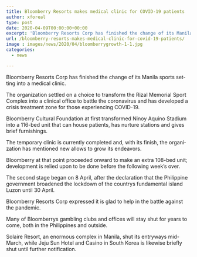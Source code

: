 ```yaml
---
title: Bloomberry Resorts makes medical clinic for COVID-19 patients
author: xforeal 
type: post
date: 2020-04-09T00:00:00+00:00
excerpt: 'Bloomberry Resorts Corp has finished the change of its Manila sports setting into a hospital '
url: /bloomberry-resorts-makes-medical-clinic-for-covid-19-patients/
image : images/news/2020/04/bloomberrygrowth-1-1.jpg
categories:
  - news

---
```

<span lang="EN-US">Bloomberry Resorts Corp has finished the change of its Manila sports setting into a medical clinic. </span>

<span lang="EN-US">The organization settled on a choice to transform the Rizal Memorial Sport Complex into a clinical office to battle the coronavirus and has developed a crisis treatment zone for those experiencing COVID-19. </span>

<span lang="EN-US">Bloomberry Cultural Foundation at first transformed Ninoy Aquino Stadium into a 116-bed unit that can house patients, has nurture stations and gives brief furnishings. </span>

<span lang="EN-US">The temporary clinic is currently completed and, with its finish, the organization has mentioned new allows to grow its endeavors. </span>

<span lang="EN-US">Bloomberry at that point proceeded onward to make an extra 108-bed unit; development is relied upon to be done before the following week&#8217;s over. </span>

<span lang="EN-US">The second stage began on 8 April, after the declaration that the Philippine government broadened the lockdown of the countrys fundamental island Luzon until 30 April. </span>

<span lang="EN-US">Bloomberry Resorts Corp expressed it is glad to help in the battle against the pandemic. </span>

<span lang="EN-US">Many of Bloomberrys gambling clubs and offices will stay shut for years to come, both in the Philippines and outside. </span>

<span lang="EN-US">Solaire Resort, an enormous complex in Manila, shut its entryways mid-March, while Jeju Sun Hotel and Casino in South Korea is likewise briefly shut until further notification. </span>